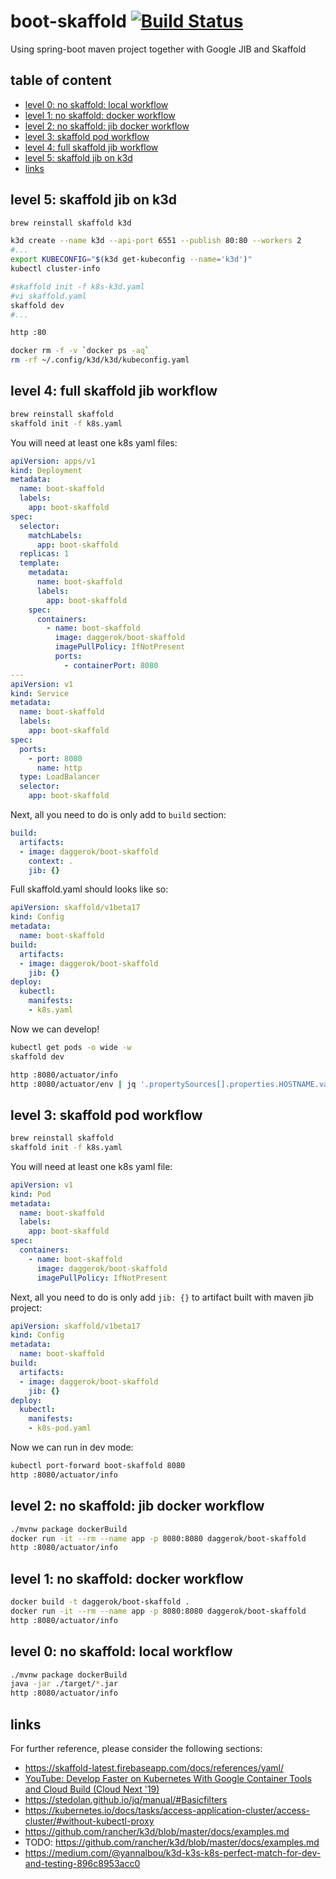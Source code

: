 # boot-skaffold [![Build Status](https://travis-ci.org/daggerok/boot-skaffold.svg?branch=master)](https://travis-ci.org/daggerok/boot-skaffold)
Using spring-boot maven project together with Google JIB and Skaffold

## table of content
* [level 0: no skaffold: local workflow](#level-0-no-skaffold-local-workflow)
* [level 1: no skaffold: docker workflow](#level-1-no-skaffold-docker-workflow)
* [level 2: no skaffold: jib docker workflow](#level-2-no-skaffold-jib-docker-workflow)
* [level 3: skaffold pod workflow](#level-3-skaffold-pod-workflow)
* [level 4: full skaffold jib workflow](#level-4-full-skaffold-jib-workflow)
* [level 5: skaffold jib on k3d](#level-5-skaffold-jib-on-k3d)
* [links](#links)


## level 5: skaffold jib on k3d

```bash
brew reinstall skaffold k3d

k3d create --name k3d --api-port 6551 --publish 80:80 --workers 2
#...
export KUBECONFIG="$(k3d get-kubeconfig --name='k3d')"
kubectl cluster-info

#skaffold init -f k8s-k3d.yaml
#vi skaffold.yaml
skaffold dev
#...

http :80

docker rm -f -v `docker ps -aq`
rm -rf ~/.config/k3d/k3d/kubeconfig.yaml
```

## level 4: full skaffold jib workflow

```bash
brew reinstall skaffold
skaffold init -f k8s.yaml
```

You will need at least one k8s yaml files:

```yaml
apiVersion: apps/v1
kind: Deployment
metadata:
  name: boot-skaffold
  labels:
    app: boot-skaffold
spec:
  selector:
    matchLabels:
      app: boot-skaffold
  replicas: 1
  template:
    metadata:
      name: boot-skaffold
      labels:
        app: boot-skaffold
    spec:
      containers:
        - name: boot-skaffold
          image: daggerok/boot-skaffold
          imagePullPolicy: IfNotPresent
          ports:
            - containerPort: 8080
---
apiVersion: v1
kind: Service
metadata:
  name: boot-skaffold
  labels:
    app: boot-skaffold
spec:
  ports:
    - port: 8080
      name: http
  type: LoadBalancer
  selector:
    app: boot-skaffold
```

Next, all you need to do is only add to `build` section:

```yaml
build:
  artifacts:
  - image: daggerok/boot-skaffold
    context: .
    jib: {}
```

Full skaffold.yaml should looks like so:

```yaml
apiVersion: skaffold/v1beta17
kind: Config
metadata:
  name: boot-skaffold
build:
  artifacts:
  - image: daggerok/boot-skaffold
    jib: {}
deploy:
  kubectl:
    manifests:
    - k8s.yaml
```

Now we can develop!

```bash
kubectl get pods -o wide -w 
skaffold dev
```

```bash
http :8080/actuator/info
http :8080/actuator/env | jq '.propertySources[].properties.HOSTNAME.value' 
```

## level 3: skaffold pod workflow

```bash
brew reinstall skaffold
skaffold init -f k8s.yaml
```

You will need at least one k8s yaml file:

```yaml
apiVersion: v1
kind: Pod
metadata:
  name: boot-skaffold
  labels:
    app: boot-skaffold
spec:
  containers:
    - name: boot-skaffold
      image: daggerok/boot-skaffold
      imagePullPolicy: IfNotPresent
```

Next, all you need to do is only add `jib: {}` to artifact built with maven jib project:

```yaml
apiVersion: skaffold/v1beta17
kind: Config
metadata:
  name: boot-skaffold
build:
  artifacts:
  - image: daggerok/boot-skaffold
    jib: {}
deploy:
  kubectl:
    manifests:
    - k8s-pod.yaml
```

Now we can run in dev mode:

```bash
kubectl port-forward boot-skaffold 8080
http :8080/actuator/info
```

## level 2: no skaffold: jib docker workflow

```bash
./mvnw package dockerBuild
docker run -it --rm --name app -p 8080:8080 daggerok/boot-skaffold
http :8080/actuator/info
```

## level 1: no skaffold: docker workflow

```bash
docker build -t daggerok/boot-skaffold .
docker run -it --rm --name app -p 8080:8080 daggerok/boot-skaffold
http :8080/actuator/info
```

## level 0: no skaffold: local workflow

```bash
./mvnw package dockerBuild
java -jar ./target/*.jar
http :8080/actuator/info
```

## links
For further reference, please consider the following sections:

* https://skaffold-latest.firebaseapp.com/docs/references/yaml/
* [YouTube: Develop Faster on Kubernetes With Google Container Tools and Cloud Build (Cloud Next '19)](https://www.youtube.com/watch?v=TYx0BTyFtmc)
* https://stedolan.github.io/jq/manual/#Basicfilters
* https://kubernetes.io/docs/tasks/access-application-cluster/access-cluster/#without-kubectl-proxy
* https://github.com/rancher/k3d/blob/master/docs/examples.md
* TODO: https://github.com/rancher/k3d/blob/master/docs/examples.md
* https://medium.com/@yannalbou/k3d-k3s-k8s-perfect-match-for-dev-and-testing-896c8953acc0
<!--
* [Official Apache Maven documentation](https://maven.apache.org/guides/index.html)
* [Spring Boot Maven Plugin Reference Guide](https://docs.spring.io/spring-boot/docs/2.2.0.RELEASE/maven-plugin/)
* [Coroutines section of the Spring Framework Documentation](https://docs.spring.io/spring/docs/5.2.0.RELEASE/spring-framework-reference/languages.html#coroutines)
* [Spring Boot Actuator](https://docs.spring.io/spring-boot/docs/2.2.0.RELEASE/reference/htmlsingle/#production-ready)
* [Spring Configuration Processor](https://docs.spring.io/spring-boot/docs/2.2.0.RELEASE/reference/htmlsingle/#configuration-metadata-annotation-processor)
* [Spring Boot DevTools](https://docs.spring.io/spring-boot/docs/2.2.0.RELEASE/reference/htmlsingle/#using-boot-devtools)
* [Building a RESTful Web Service with Spring Boot Actuator](https://spring.io/guides/gs/actuator-service/)
-->
